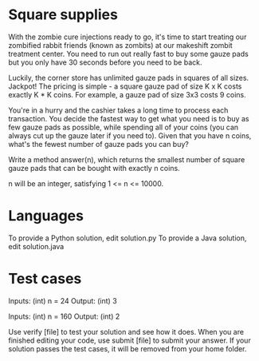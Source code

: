 Square supplies
===============

With the zombie cure injections ready to go, it's time to start treating our zombified rabbit friends (known as zombits) at our makeshift zombit treatment center. You need to run out really fast to buy some gauze pads but you only have 30 seconds before you need to be back.

Luckily, the corner store has unlimited gauze pads in squares of all sizes. Jackpot! The pricing is simple - a square gauze pad of size K x K costs exactly K * K coins. For example, a gauze pad of size 3x3 costs 9 coins.

You're in a hurry and the cashier takes a long time to process each transaction. You decide the fastest way to get what you need is to buy as few gauze pads as possible, while spending all of your coins (you can always cut up the gauze later if you need to). Given that you have n coins, what's the fewest number of gauze pads you can buy?

Write a method answer(n), which returns the smallest number of square gauze pads that can be bought with exactly n coins.

n will be an integer, satisfying 1 <= n <= 10000.

Languages
=========

To provide a Python solution, edit solution.py
To provide a Java solution, edit solution.java

Test cases
==========

Inputs:
    (int) n = 24
Output:
    (int) 3

Inputs:
    (int) n = 160
Output:
    (int) 2

Use verify [file] to test your solution and see how it does. When you are finished editing your code, use submit [file] to submit your answer. If your solution passes the test cases, it will be removed from your home folder.